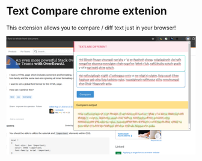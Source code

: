 # Text Compare chrome extenion

This extension allows you to compare / diff text just in your browser!

![Popup image](images/popup.png "Popup image")
